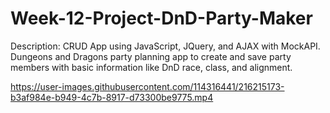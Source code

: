 # Week-12-Project-DnD-Party-Maker
Description: CRUD App using JavaScript, JQuery, and AJAX with MockAPI.
Dungeons and Dragons party planning app to create and save party members with basic information like DnD race, class, and alignment.

https://user-images.githubusercontent.com/114316441/216215173-b3af984e-b949-4c7b-8917-d73300be9775.mp4

